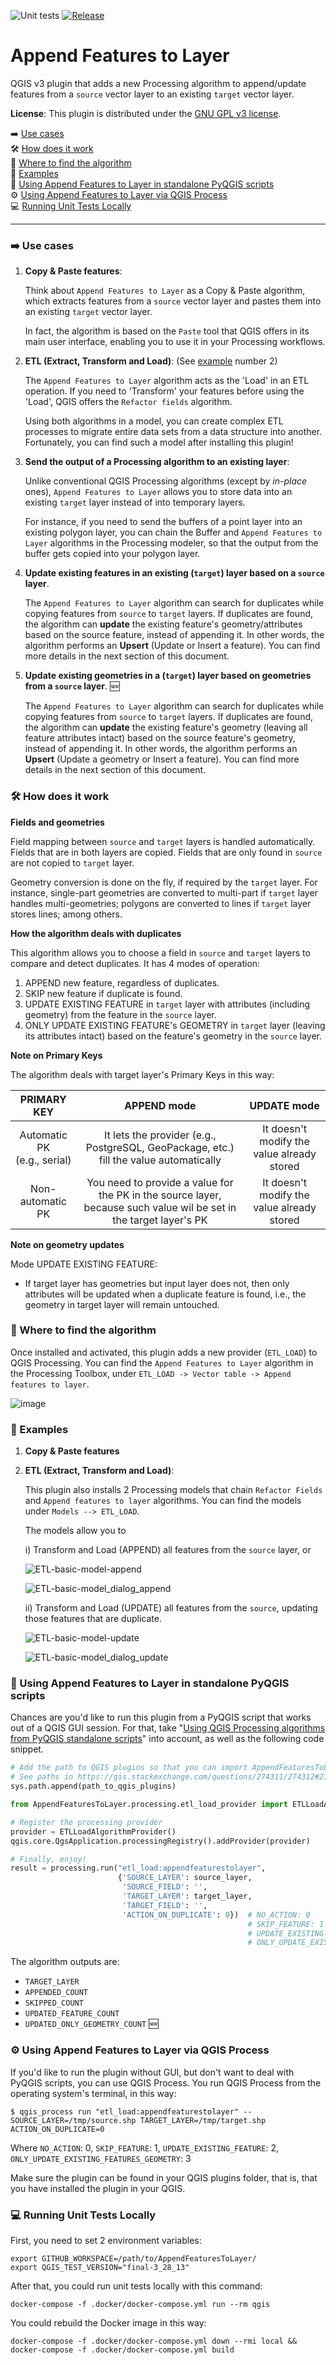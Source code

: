 ![Unit tests](https://github.com/gacarrillor/AppendFeaturesToLayer/actions/workflows/main.yml/badge.svg)
[![Release](https://img.shields.io/github/v/release/gacarrillor/AppendFeaturesToLayer.svg)](https://github.com/gacarrillor/AppendFeaturesToLayer/releases)

# Append Features to Layer


QGIS v3 plugin that adds a new Processing algorithm to append/update features from a `source` vector layer to an existing `target` vector layer.

**License**: This plugin is distributed under the [GNU GPL v3 license](https://github.com/gacarrillor/AppendFeaturesToLayer/blob/master/AppendFeaturesToLayer/LICENSE).

➡️  [Use cases](#%EF%B8%8F-use-cases)<br>
🛠️  [How does it work](#%EF%B8%8F-how-does-it-work)<br>
🔎  [Where to find the algorithm](#-where-to-find-the-algorithm)<br>
📝  [Examples](#-examples)<br>
🐍  [Using Append Features to Layer in standalone PyQGIS scripts](#-using-append-features-to-layer-in-standalone-pyqgis-scripts)<br>
⚙️  [Using Append Features to Layer via QGIS Process](#%EF%B8%8F-using-append-features-to-layer-via-qgis-process)<br>
💻  [Running Unit Tests Locally](#-running-unit-tests-locally)

-----------

### ➡️ Use cases

 1. **Copy & Paste features**:

    Think about `Append Features to Layer` as a Copy & Paste algorithm, which extracts features from a `source` vector layer and pastes them into an existing `target` vector layer.

    In fact, the algorithm is based on the `Paste` tool that QGIS offers in its main user interface, enabling you to use it in your Processing workflows. 

 2. **ETL (Extract, Transform and Load)**: (See [example](#-examples) number 2)
    
    The `Append Features to Layer` algorithm acts as the 'Load' in an ETL operation. If you need to 'Transform' your features before using the 'Load', QGIS offers the `Refactor fields` algorithm. 
    
    Using both algorithms in a model, you can create complex ETL processes to migrate entire data sets from a data structure into another. Fortunately, you can find such a model after installing this plugin!

 3. **Send the output of a Processing algorithm to an existing layer**:

    Unlike conventional QGIS Processing algorithms (except by *in-place* ones), `Append Features to Layer` allows you to store data into an existing `target` layer instead of into temporary layers. 
    
    For instance, if you need to send the buffers of a point layer into an existing polygon layer, you can chain the Buffer and `Append Features to Layer` algorithms in the Processing modeler, so that the output from the buffer gets copied into your polygon layer.    

 4. **Update existing features in an existing (`target`) layer based on a `source` layer**.

    The `Append Features to Layer` algorithm can search for duplicates while copying features from `source` to `target` layers. If duplicates are found, the algorithm can **update** the existing feature's geometry/attributes based on the source feature, instead of appending it. In other words, the algorithm performs an **Upsert** (Update or Insert a feature). You can find more details in the next section of this document.

 5. **Update existing geometries in a (`target`) layer based on geometries from a `source` layer**. 🆕

    The `Append Features to Layer` algorithm can search for duplicates while copying features from `source` to `target` layers. If duplicates are found, the algorithm can **update** the existing feature's geometry (leaving all feature attributes intact) based on the source feature's geometry, instead of appending it. In other words, the algorithm performs an **Upsert** (Update a geometry or Insert a feature). You can find more details in the next section of this document.


### 🛠️ How does it work

**Fields and geometries**

Field mapping between `source` and `target` layers is handled automatically. Fields that are in both layers are copied. Fields that are only found in `source` are not copied to `target` layer.

Geometry conversion is done on the fly, if required by the `target` layer. For instance, single-part geometries are converted to multi-part if `target` layer handles multi-geometries; polygons are converted to lines if `target` layer stores lines; among others.

**How the algorithm deals with duplicates**

This algorithm allows you to choose a field in `source` and `target` layers to compare and detect duplicates. It has 4 modes of operation:

  1) APPEND new feature, regardless of duplicates.
  2) SKIP new feature if duplicate is found.
  3) UPDATE EXISTING FEATURE in `target` layer with attributes (including geometry) from the feature in the `source` layer.
  4) ONLY UPDATE EXISTING FEATURE's GEOMETRY in `target` layer (leaving its attributes intact) based on the feature's geometry in the `source` layer.

**Note on Primary Keys**

The algorithm deals with target layer's Primary Keys in this way:

|           PRIMARY KEY           |                                                    APPEND mode                                                     |                UPDATE mode                 |
|:-------------------------------:|:------------------------------------------------------------------------------------------------------------------:|:------------------------------------------:|
| Automatic PK<br/>(e.g., serial) |               It lets the provider (e.g., PostgreSQL, GeoPackage, etc.) fill the value automatically               | It doesn't modify the value already stored |
|        Non-automatic PK         | You need to provide a value for the PK in the source layer, because such value wil be set in the target layer's PK | It doesn't modify the value already stored |

**Note on geometry updates**

Mode UPDATE EXISTING FEATURE:
  + If target layer has geometries but input layer does not, then only attributes will be updated when a duplicate feature is found, i.e., the geometry in target layer will remain untouched.


### 🔎 Where to find the algorithm

Once installed and activated, this plugin adds a new provider (`ETL_LOAD`) to QGIS Processing.
You can find the `Append Features to Layer` algorithm in the Processing Toolbox, under `ETL_LOAD -> Vector table -> Append features to layer`.

![image](https://github.com/gacarrillor/AppendFeaturesToLayer/assets/652785/1d9cda0b-eccd-4c12-8ed3-511e47c576fc)


### 📝 Examples

1. **Copy & Paste features**

2. **ETL (Extract, Transform and Load)**: 

   This plugin also installs 2 Processing models that chain `Refactor Fields` and `Append features to layer` algorithms. You can find the models under `Models --> ETL_LOAD`. 
   
   The models allow you to 
   
   i) Transform and Load (APPEND) all features from the `source` layer, or
   
      ![ETL-basic-model-append][2]

      ![ETL-basic-model_dialog_append][3]    
   
   ii) Transform and Load (UPDATE) all features from the `source`, updating those features that are duplicate.

      ![ETL-basic-model-update][4]

      ![ETL-basic-model_dialog_update][5]


[1]: https://imgur.com/0xtH0kV.png
[2]: http://downloads.tuxfamily.org/tuxgis/geoblogs/AppendFeaturesToLayer/imgs/append_01.png
[3]: https://imgur.com/032tTlB.png
[4]: http://downloads.tuxfamily.org/tuxgis/geoblogs/AppendFeaturesToLayer/imgs/update_01.png
[5]: https://imgur.com/6P8iSuv.png

### 🐍 Using Append Features to Layer in standalone PyQGIS scripts

Chances are you'd like to run this plugin from a PyQGIS script that works out of a QGIS GUI session. For that, take "[Using QGIS Processing algorithms from PyQGIS standalone scripts](https://gis.stackexchange.com/questions/279874/using-qgis-processing-algorithms-from-pyqgis-standalone-scripts-outside-of-gui)" into account, as well as the following code snippet.

```python
# Add the path to QGIS plugins so that you can import AppendFeaturesToLayer
# See paths in https://gis.stackexchange.com/questions/274311/274312#274312
sys.path.append(path_to_qgis_plugins)

from AppendFeaturesToLayer.processing.etl_load_provider import ETLLoadAlgorithmProvider

# Register the processing provider
provider = ETLLoadAlgorithmProvider()
qgis.core.QgsApplication.processingRegistry().addProvider(provider)

# Finally, enjoy!
result = processing.run("etl_load:appendfeaturestolayer",
                        {'SOURCE_LAYER': source_layer,
                         'SOURCE_FIELD': '',
                         'TARGET_LAYER': target_layer,
                         'TARGET_FIELD': '',
                         'ACTION_ON_DUPLICATE': 0})  # NO_ACTION: 0
                                                     # SKIP_FEATURE: 1
                                                     # UPDATE_EXISTING_FEATURE: 2
                                                     # ONLY_UPDATE_EXISTING_FEATURES_GEOMETRY: 3
```

The algorithm outputs are:

 + `TARGET_LAYER`
 + `APPENDED_COUNT`
 + `SKIPPED_COUNT`
 + `UPDATED_FEATURE_COUNT`
 + `UPDATED_ONLY_GEOMETRY_COUNT` :new: 


### ⚙️ Using Append Features to Layer via QGIS Process

If you'd like to run the plugin without GUI, but don't want to deal with PyQGIS scripts, you can use QGIS Process. You run QGIS Process from the operating system's terminal, in this way:

```$ qgis_process run "etl_load:appendfeaturestolayer" -- SOURCE_LAYER=/tmp/source.shp TARGET_LAYER=/tmp/target.shp ACTION_ON_DUPLICATE=0```

Where `NO_ACTION`: 0, `SKIP_FEATURE`: 1, `UPDATE_EXISTING_FEATURE`: 2, `ONLY_UPDATE_EXISTING_FEATURES_GEOMETRY`: 3

Make sure the plugin can be found in your QGIS plugins folder, that is, that you have installed the plugin in your QGIS.


### 💻 Running Unit Tests Locally

First, you need to set 2 environment variables:

    export GITHUB_WORKSPACE=/path/to/AppendFeaturesToLayer/
    export QGIS_TEST_VERSION="final-3_28_13"

After that, you could run unit tests locally with this command:

    docker-compose -f .docker/docker-compose.yml run --rm qgis

You could rebuild the Docker image in this way:

    docker-compose -f .docker/docker-compose.yml down --rmi local && docker-compose -f .docker/docker-compose.yml build
